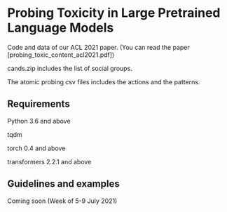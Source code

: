# Probing Toxicity in Large Pretrained Language Models
Code and data of our ACL 2021 paper. (You can read the paper [probing_toxic_content_acl2021.pdf])

cands.zip includes the list of social groups. 

The atomic probing csv files includes the actions and the patterns.


## Requirements

Python 3.6 and above

tqdm

torch 0.4 and above

transformers 2.2.1 and above

## Guidelines and examples

Coming soon (Week of 5-9 July 2021)
